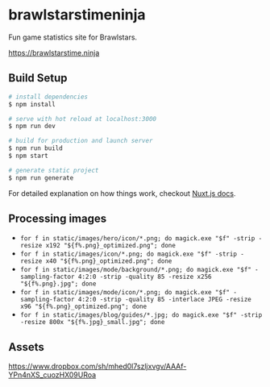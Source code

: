# brawlstarstimeninja

Fun game statistics site for Brawlstars.

https://brawlstarstime.ninja

## Build Setup

``` bash
# install dependencies
$ npm install

# serve with hot reload at localhost:3000
$ npm run dev

# build for production and launch server
$ npm run build
$ npm start

# generate static project
$ npm run generate
```

For detailed explanation on how things work, checkout [Nuxt.js docs](https://nuxtjs.org).

## Processing images

* `for f in static/images/hero/icon/*.png; do magick.exe "$f" -strip -resize x192 "${f%.png}_optimized.png"; done` 
* `for f in static/images/icon/*.png; do magick.exe "$f" -strip -resize x40 "${f%.png}_optimized.png"; done`
* `for f in static/images/mode/background/*.png; do magick.exe "$f" -sampling-factor 4:2:0 -strip -quality 85 -resize x256 "${f%.png}.jpg"; done`
* `for f in static/images/mode/icon/*.png; do magick.exe "$f" -sampling-factor 4:2:0 -strip -quality 85 -interlace JPEG -resize x96 "${f%.png}_optimized.png"; done`
* `for f in static/images/blog/guides/*.jpg; do magick.exe "$f" -strip -resize 800x "${f%.jpg}_small.jpg"; done`

## Assets

https://www.dropbox.com/sh/mhed0l7szljxvgv/AAAf-YPn4nXS_cuozHX09URoa
